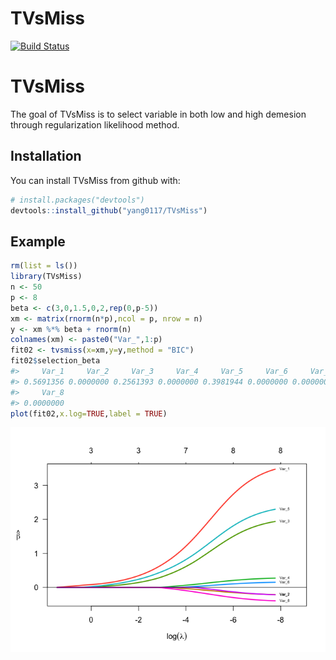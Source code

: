 TVsMiss
================

<!-- README.md is generated from README.Rmd. Please edit that file -->

[![Build
Status](https://travis-ci.org/yang0117/TVsMiss.svg?branch=master)](https://travis-ci.org/yang0117/TVsMiss)

# TVsMiss

The goal of TVsMiss is to select variable in both low and high demesion
through regularization likelihood method.

## Installation

You can install TVsMiss from github with:

``` r
# install.packages("devtools")
devtools::install_github("yang0117/TVsMiss")
```

## Example

``` r
rm(list = ls())
library(TVsMiss)
n <- 50
p <- 8
beta <- c(3,0,1.5,0,2,rep(0,p-5))
xm <- matrix(rnorm(n*p),ncol = p, nrow = n)
y <- xm %*% beta + rnorm(n)
colnames(xm) <- paste0("Var_",1:p)
fit02 <- tvsmiss(x=xm,y=y,method = "BIC")
fit02$selection_beta
#>     Var_1     Var_2     Var_3     Var_4     Var_5     Var_6     Var_7 
#> 0.5691356 0.0000000 0.2561393 0.0000000 0.3981944 0.0000000 0.0000000 
#>     Var_8 
#> 0.0000000
plot(fit02,x.log=TRUE,label = TRUE)
```

![](README-example-1.png)<!-- -->
